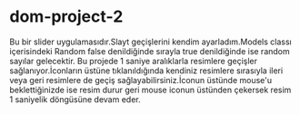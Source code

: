 # dom-project-2
Bu bir slider uygulamasıdır.Slayt geçişlerini kendim ayarladım.Models classı içerisindeki Random false denildiğinde sırayla true denildiğinde ise random sayılar gelecektir. Bu projede 1 saniye aralıklarla resimlere geçişler sağlanıyor.İconların üstüne tıklanıldığında kendiniz resimlere sırasıyla ileri veya geri resimlere de geçiş sağlayabilirsiniz.İconun üstünde mouse'u beklettiğinizde ise resim durur geri mouse iconun üstünden çekersek resim 1 saniyelik döngüsüne devam eder.
